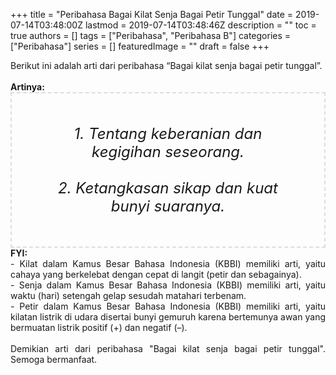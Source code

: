+++
title = "Peribahasa Bagai Kilat Senja Bagai Petir Tunggal"
date = 2019-07-14T03:48:00Z
lastmod = 2019-07-14T03:48:46Z
description = ""
toc = true
authors = []
tags = ["Peribahasa", "Peribahasa B"]
categories = ["Peribahasa"]
series = []
featuredImage = ""
draft = false
+++

<div dir="ltr" style="text-align: left;" trbidi="on"><div style="text-align: justify;">Berikut ini adalah arti dari peribahasa “Bagai kilat senja bagai petir tunggal”.</div><br /><div style="text-align: justify;"><b>Artinya:</b></div><div style="border: 2px dashed #ddd; font-size: 24px; height: auto; margin: 0 auto; padding: 50px; text-align: center; width: auto;"><i>1. Tentang keberanian dan kegigihan seseorang.<br /><br />2. Ketangkasan sikap dan kuat bunyi suaranya.</i></div><div style="text-align: justify;"><b>FYI:</b><br />- Kilat dalam Kamus Besar Bahasa Indonesia (KBBI) memiliki arti, yaitu cahaya yang berkelebat dengan cepat di langit (petir dan sebagainya).<br />- Senja dalam Kamus Besar Bahasa Indonesia (KBBI) memiliki arti, yaitu waktu (hari) setengah gelap sesudah matahari terbenam.<br />- Petir dalam Kamus Besar Bahasa Indonesia (KBBI) memiliki arti, yaitu kilatan listrik di udara disertai bunyi gemuruh karena bertemunya awan yang bermuatan listrik positif (+) dan negatif (–). <br /><br /></div><div style="text-align: justify;">Demikian arti dari peribahasa "Bagai kilat senja bagai petir tunggal". Semoga bermanfaat.</div></div>
